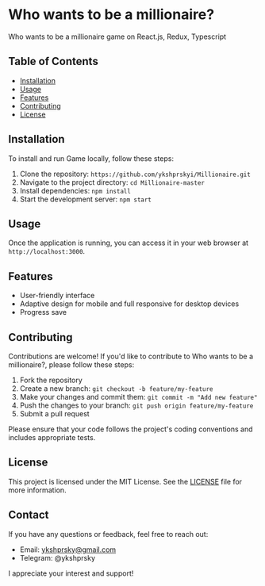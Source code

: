 # Who wants to be a millionaire?

Who wants to be a millionaire game on React.js, Redux, Typescript

## Table of Contents

- [Installation](#installation)
- [Usage](#usage)
- [Features](#features)
- [Contributing](#contributing)
- [License](#license)

## Installation

To install and run Game locally, follow these steps:

1. Clone the repository: `https://github.com/ykshprskyi/Millionaire.git`
2. Navigate to the project directory: `cd Millionaire-master`
3. Install dependencies: `npm install`
4. Start the development server: `npm start`

## Usage

Once the application is running, you can access it in your web browser at `http://localhost:3000`.

## Features

- User-friendly interface
- Adaptive design for mobile and full responsive for desktop devices
- Progress save

## Contributing

Contributions are welcome! If you'd like to contribute to Who wants to be a millionaire?, please follow these steps:

1. Fork the repository
2. Create a new branch: `git checkout -b feature/my-feature`
3. Make your changes and commit them: `git commit -m "Add new feature"`
4. Push the changes to your branch: `git push origin feature/my-feature`
5. Submit a pull request

Please ensure that your code follows the project's coding conventions and includes appropriate tests.

## License

This project is licensed under the MIT License. See the [LICENSE](LICENSE) file for more information.

## Contact

If you have any questions or feedback, feel free to reach out:

- Email: ykshprsky@gmail.com
- Telegram: @ykshprsky

I appreciate your interest and support!
